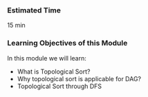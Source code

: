 ### Estimated Time

15 min

### Learning Objectives of this Module

In this module we will learn:

  -  What is Topological Sort?
  -  Why topological sort is applicable for DAG?
  -  Topological Sort through DFS



